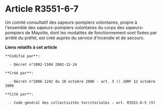 # Article R3551-6-7

Un comité consultatif des sapeurs-pompiers volontaires, propre à l'ensemble des sapeurs-pompiers volontaires du corps des
sapeurs-pompiers de Mayotte, dont les modalités de fonctionnement sont fixées par arrêté du préfet, est créé auprès du
service d'incendie et de secours.

**Liens relatifs à cet article**

	**Codifié par**:

	  - Décret n°2002-1504 2002-12-24

	**Créé par**:

	  - Décret n°2006-1242 du 10 octobre 2006 - art. 3 () JORF 12 octobre 2006

	**Cité par**:

	  - Code général des collectivités territoriales - art. R3551-6-5 (V)
